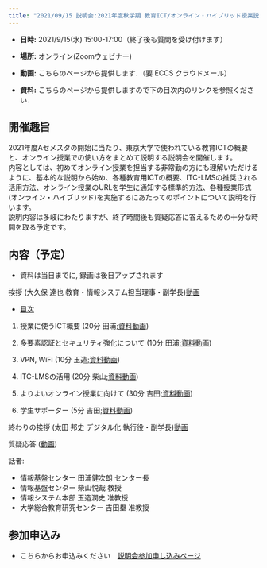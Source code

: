 ```yaml
---
title: "2021/09/15 説明会:2021年度秋学期 教育ICT/オンライン・ハイブリッド授業説明会"
---
```


* **日時:** 2021/9/15(水) 15:00-17:00（終了後も質問を受け付けます）

* **場所:** オンライン(Zoomウェビナー)

* **動画:** こちらのページから提供します．（要 ECCS クラウドメール）

* **資料:** こちらのページから提供しますので下の目次内のリンクを参照ください．

## 開催趣旨

2021年度Aセメスタの開始に当たり、東京大学で使われている教育ICTの概要と、オンライン授業での使い方をまとめて説明する説明会を開催します。<br>
内容としては、初めてオンライン授業を担当する非常勤の方にも理解いただけるように、基本的な説明から始め、各種教育用ICTの概要、ITC-LMSの推奨される活用方法、オンライン授業のURLを学生に通知する標準的方法、各種授業形式(オンライン・ハイブリッド)を実施するにあたってのポイントについて説明を行います。<br>
説明内容は多岐にわたりますが、終了時間後も質疑応答に答えるための十分な時間を取る予定です。

## 内容（予定）

* 資料は当日までに, 録画は後日アップされます

挨拶 (大久保 達也 教育・情報システム担当理事・副学長)[動画](https://youtu.be/...)

 * <a href="slides/00-index.pdf">目次</a>
  <!-- 質問はsli.do で受けるよ -->
 
 1. 授業に使うICT概要 (20分 田浦<a href="slides/01-ict-overview.pdf">;資料</a>[動画](https://youtu.be/...))

 2. 多要素認証とセキュリティ強化について (10分 田浦<a href="slides/02-security-mfa.pdf">;資料</a>[動画](https://youtu.be/...))

 3. VPN, WiFi (10分 玉造<a href="slides/03-vpn-wifi.pdf">;資料</a>[動画](https://youtu.be/...))

 4. ITC-LMSの活用 (20分 柴山<a href="slides/04-using-ict.pdf">;資料</a>[動画](https://youtu.be/...))

 5. よりよいオンライン授業に向けて (30分 吉田<a href="slides/05-online-courses.pdf">;資料</a>[動画](https://youtu.be/...))
   <!-- sli.do を含める -->

 6. 学生サポーター (5分 吉田<a href="slides/06-supporters.pdf">;資料</a>[動画](https://youtu.be/...))
 
終わりの挨拶 (太田 邦史 デジタル化 執行役・副学長)[動画](https://youtu.be/...)

質疑応答 ([動画](https://youtu.be/...))

話者:

* 情報基盤センター 田浦健次朗 センター長
* 情報基盤センター 柴山悦哉 教授
* 情報システム本部 玉造潤史 准教授
* 大学総合教育研究センター 吉田塁 准教授

## 参加申込み

* こちらからお申込みください　[説明会参加申し込みページ](https://u-tokyo-ac-jp.zoom.us/webinar/register/... )

<!-- できるだけやる
## 事後アンケート

準備中です。
-->

